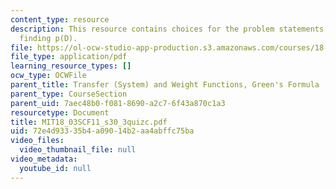 ```yaml
---
content_type: resource
description: This resource contains choices for the problem statements related to
  finding p(D).
file: https://ol-ocw-studio-app-production.s3.amazonaws.com/courses/18-03sc-differential-equations-fall-2011/72e4d93335b4a09014b2aa4abffc75ba_MIT18_03SCF11_s30_3quizc.pdf
file_type: application/pdf
learning_resource_types: []
ocw_type: OCWFile
parent_title: Transfer (System) and Weight Functions, Green's Formula
parent_type: CourseSection
parent_uid: 7aec48b0-f081-8690-a2c7-6f43a870c1a3
resourcetype: Document
title: MIT18_03SCF11_s30_3quizc.pdf
uid: 72e4d933-35b4-a090-14b2-aa4abffc75ba
video_files:
  video_thumbnail_file: null
video_metadata:
  youtube_id: null
---
```

